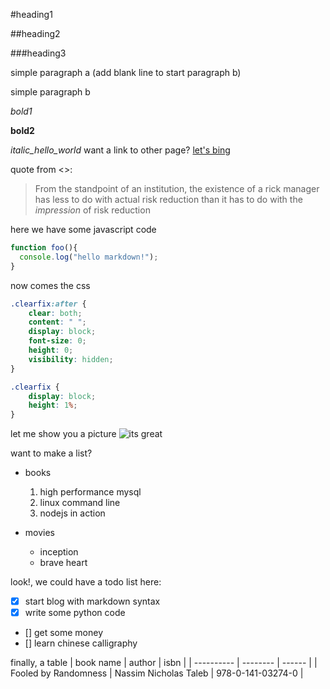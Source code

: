 #heading1

##heading2

###heading3

simple paragraph a (add blank line to start paragraph b)

simple paragraph b

*bold1*

**bold2**

_italic_hello_world_
want a link to other page?
[let's bing](http://www.bing.com)

quote from <<Fooled by Randomness>>:
>From the standpoint of an institution, the existence of a rick manager has less to do with actual risk reduction than it has to do with the _impression_ of risk reduction

here we have some javascript code
```javascript
function foo(){
  console.log("hello markdown!");
}
```
now comes the css
```css
.clearfix:after {
	clear: both;
	content: " ";
	display: block;
	font-size: 0;
	height: 0;
	visibility: hidden;
}

.clearfix {
	display: block;
	height: 1%;
}
```

let me show you a picture
![its great](https://octodex.github.com/images/yaktocat.png)

want to make a list?
* books
  1. high performance mysql
  2. linux command line
  3. nodejs in action
  
* movies
  - inception
  - brave heart

look!, we could have a todo list here:
- [x] start blog with markdown syntax
- [x] write some python code
- [] get some money
- [] learn chinese calligraphy

finally, a table
| book name  | author   | isbn |
| ---------- | -------- | ------ |
| Fooled by Randomness | Nassim Nicholas Taleb | 978-0-141-03274-0 |
